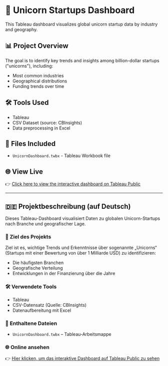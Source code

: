 # 🦄 Unicorn Startups Dashboard

This Tableau dashboard visualizes global unicorn startup data by industry and geography.

## 📊 Project Overview
The goal is to identify key trends and insights among billion-dollar startups ("unicorns"), including:

- Most common industries
- Geographical distributions
- Funding trends over time

## 🛠 Tools Used
- Tableau
- CSV Dataset (source: CBInsights)
- Data preprocessing in Excel

## 📂 Files Included
- `UnicornDashboard.twbx` - Tableau Workbook file

## 🌐 View Live
👉 [Click here to view the interactive dashboard on Tableau Public](https://public.tableau.com/app/profile/nuran.nalci/vizzes)

---

## 🇩🇪 Projektbeschreibung (auf Deutsch)

Dieses Tableau-Dashboard visualisiert Daten zu globalen Unicorn-Startups nach Branche und geografischer Lage.

### 🎯 Ziel des Projekts
Ziel ist es, wichtige Trends und Erkenntnisse über sogenannte „Unicorns“ (Startups mit einer Bewertung von über 1 Milliarde USD) zu identifizieren:

- Die häufigsten Branchen
- Geografische Verteilung
- Entwicklungen in der Finanzierung über die Jahre

### 🛠 Verwendete Tools
- Tableau
- CSV-Datensatz (Quelle: CBInsights)
- Datenaufbereitung mit Excel

### 📂 Enthaltene Dateien
- `UnicornDashboard.twbx` – Tableau-Arbeitsmappe

### 🌐 Online ansehen
👉 [Hier klicken, um das interaktive Dashboard auf Tableau Public zu sehen](https://public.tableau.com/app/profile/nuran.nalci/vizzes)
